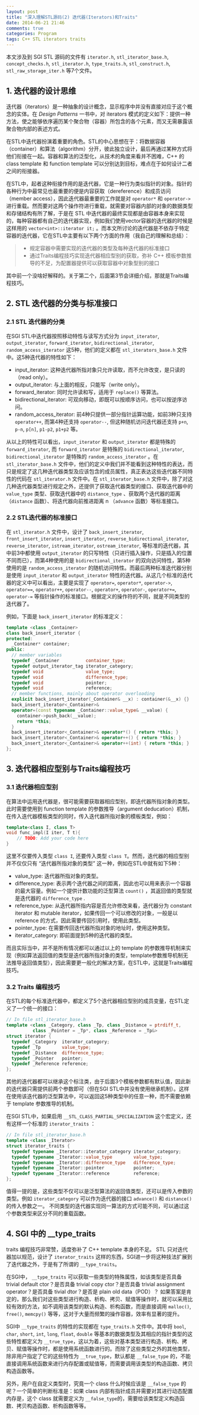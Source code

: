 ```yaml
---
layout: post
title: "深入理解STL源码(2) 迭代器(Iterators)和Traits"
date: 2014-06-21 21:46
comments: true
categories: Program
tags: C++ STL iterators traits
---
```

本文涉及到 SGI STL 源码的文件有 `iterator.h`, `stl_iterator_base.h`, `concept_checks.h`, `stl_iterator.h`, `type_traits.h`, `stl_construct.h`, `stl_raw_storage_iter.h` 等7个文件。  

## 1. 迭代器的设计思维
迭代器（iterators）是一种抽象的设计概念，显示程序中并没有直接对应于这个概念的实体。在 *Design Patterns* 一书中，对 iterators 模式的定义如下：提供一种方法，使之能够依序遍历某个聚合物（容器）所包含的各个元素，而又无需暴露该聚合物内部的表述方式。  

在STL中迭代器扮演着重要的角色。STL的中心思想在于：将数据容器（container）和算法（algorithm）分开，彼此独立设计，最后再通过某种方式将他们衔接在一起。容器和算法的泛型化，从技术的角度来看并不困难，C++ 的 class template 和 function template 可以分别达到目标，难点在于如何设计二者之间的衔接器。  

在STL中，起者这种衔接作用的是迭代器，它是一种行为类似指针的对象。指针的各种行为中最常见也最重要的便是内容获取（dereference）和成员访问（member access），因此迭代器最重要的工作就是对 `operator*` 和 `operator->` 进行重载。然而要对这两个操作符进行重载，就需要对容器内部的对象的数据类型和存储结构有所了解，于是在 STL 中迭代器的最终实现都是由容器本身来实现的，每种容器都有自己的迭代器实现，例如我们使用vector容器的迭代器的时候是这样用的 `vector<int>::iterator it;` 。而本文所讨论的迭代器是不依存于特定容器的迭代器，它在STL中主要有以下两个方面的作用（我自己的理解和总结）：  
> - 规定容器中需要实现的迭代器的类型及每种迭代器的标准接口  
> - 通过Traits编程技巧实现迭代器相应型别的获取，弥补 C++ 模板参数推导的不足，为配置器提供可以获取容器中对象型别的接口  

其中前一个没啥好解释的。关于第二个，后面第3节会详细介绍，那就是Traits编程技巧。  

<!-- more -->

## 2. STL 迭代器的分类与标准接口
### 2.1 STL 迭代器的分类  
在SGI STL中迭代器按照移动特性与读写方式分为 `input_iterator`, `output_iterator`, `forward_iterator`, `bidirectional_iterator`, `random_access_iterator` 这5种，他们的定义都在 `stl_iterators_base.h` 文件中。这5种迭代器的特性如下：

- input_iterator:  这种迭代器所指对象只允许读取，而不允许改变，是只读的（read only）。  
- output_iterator:  与上面的相反，只能写（write only）。  
- forward_iterator: 同时允许读和写，适用于 `replace()` 等算法。  
- bidirectional_iterator: 可双向移动，即既可以按顺序访问，也可以按逆序访问。  
- random_access_iterator: 前4种只提供一部分指针运算功能，如前3种只支持 `operator++`, 而第4种还支持 `operator--`, 但这种随机访问迭代器还支持 `p+n`, `p-n`, `p[n]`, `p1-p2`, `p1+p2` 等。  

从以上的特性可以看出，`input_iterator` 和 `output_iterator` 都是特殊的 `forward_iterator`, 而 `forward_iterator` 是特殊的 `bidirectional_iterator`, `bidirectional_iterator` 是特殊的 `random_access_iterator` 。在 `stl_iterator_base.h` 文件中，他们的定义中我们并不能看到这种特性的表达，而只是规定了这几种迭代器类型及应该包含的成员属性，真正表达这些迭代器不同特性的代码在 `stl_iterator.h` 文件中。在 `stl_iterator_base.h` 文件中，除了对这几种迭代器类型进行规定之外，还提供了获取迭代器类型的接口、获取迭代器中的 `value_type` 类型、获取迭代器中的 `distance_type` 、获取两个迭代器的距离（`distance` 函数）、将迭代器向前推进距离 n （`advance` 函数）等标准接口。  

### 2.2 STL迭代器的标准接口  
在 `stl_iterator.h` 文件中，设计了 `back_insert_iterator`, `front_insert_iterator`, `insert_iterator`, `reverse_bidirectional_iterator`, `reverse_iterator`, `istream_iterator`, `ostream_iterator`,  等标准的迭代器，其中前3中都使用 `output_iterator` 的只写特性（只进行插入操作，只是插入的位置不同而已），而第4种使用的是 `bidirectional_iterator` 的双向访问特性，第5种使用的是 `random_access_iterator` 的随机访问特性。而最后两种标准迭代器分别是使用 `input_iterator` 和 `output_iterator` 特性的迭代器。从这几个标准的迭代器的定义中可以看出，主要是实现了 `operator=`, `operator*`, `operator->`, `operator==`, `operator++`, `operator--`, `operator+`, `operator-`, `operator+=`, `operator-=` 等指针操作的标准接口。根据定义的操作符的不同，就是不同类型的迭代器了。  

例如，下面是 `back_insert_iterator` 的标准定义：
``` cpp
template <class _Container>
class back_insert_iterator {
protected:
  _Container* container;
public:
  // member variables
  typedef _Container          container_type;
  typedef output_iterator_tag iterator_category;
  typedef void                value_type;
  typedef void                difference_type;
  typedef void                pointer;
  typedef void                reference;
  // member functions, mainly about operator overloading
  explicit back_insert_iterator(_Container& __x) : container(&__x) {}
  back_insert_iterator<_Container>&
  operator=(const typename _Container::value_type& __value) { 
    container->push_back(__value);
    return *this;
  }
  back_insert_iterator<_Container>& operator*() { return *this; }
  back_insert_iterator<_Container>& operator++() { return *this; }
  back_insert_iterator<_Container>& operator++(int) { return *this; }
};
```

## 3. 迭代器相应型别与Traits编程技巧
### 3.1 迭代器相应型别
在算法中运用迭代器是，很可能需要获取器相应型别，即迭代器所指对象的类型。此时需要使用到 function template 的参数推导（argument deducation）机制，在传入迭代器模板类型的同时，传入迭代器所指对象的模板类型，例如：  
``` cpp
template<class I, class T>
void func_impl(I iter, T t){
    // TODO: Add your code here
}
```
这里不仅要传入类型 `class I`, 还要传入类型 `class T`。然而，迭代器的相应型别并不仅仅只有 “迭代器所指对象的类型” 这一种，例如在STL中就有如下5种：  

- value_type: 迭代器所指对象的类型。  
- difference_type: 表示两个迭代器之间的距离，因此也可以用来表示一个容器的最大容量。例如一个提供计数功能的泛型算法 `count()` ，其返回值的类型就是迭代器的 `difference_type` .   
- reference_type: 从迭代器所指内容是否允许修改来看，迭代器分为 constant iterator 和 mutable iterator，如果传回一个可以修改的对象，一般是以 reference 的方式，因此需要传回引用时，使用此类型。  
- pointer_type: 在需要传回迭代器所指对象的地址时，使用这种类型。  
- iterator_category: 即前面提到5种的迭代器的类型。  

而且实际当中，并不是所有情况都可以通过以上的 template 的参数推导机制来实现（例如算法返回值的类型是迭代器所指对象的类型，template参数推导机制无法推导返回值类型），因此需要更一般化的解决方案，在STL中，这就是Traits编程技巧。  

### 3.2 Traits 编程技巧
在STL的每个标准迭代器中，都定义了5个迭代器相应型别的成员变量，在STL定义了一个统一的接口：  
``` cpp
// In file stl_iterator_base.h
template <class _Category, class _Tp, class _Distance = ptrdiff_t,
          class _Pointer = _Tp*, class _Reference = _Tp&>
struct iterator {
  typedef _Category  iterator_category;
  typedef _Tp        value_type;
  typedef _Distance  difference_type;
  typedef _Pointer   pointer;
  typedef _Reference reference;
};
```
其他的迭代器都可以继承这个标注类，由于后面3个模板参数都有默认值，因此新的迭代器只需提供前两个参数即可（但在SGI STL中并没有使用继承机制）。这样在使用该迭代器的泛型算法中，可以返回这5种类型中的任意一种，而不需要依赖于 template 参数推导的机制。  

在SGI STL中，如果启用 `__STL_CLASS_PARTIAL_SPECIALIZATION` 这个宏定义，还有这样一个标准的 `iterator_traits` ：  
``` cpp
// In file stl_iterator_base.h
template <class _Iterator>
struct iterator_traits {
  typedef typename _Iterator::iterator_category iterator_category;
  typedef typename _Iterator::value_type        value_type;
  typedef typename _Iterator::difference_type   difference_type;
  typedef typename _Iterator::pointer           pointer;
  typedef typename _Iterator::reference         reference;
};
```
值得一提的是，这些类型不仅可以是泛型算法的返回值类型，还可以是传入参数的类型。例如 `iterator_category` 可以作为迭代器的接口 `advance()` 和 `distance()`  的传入参数之一。 不同类型的迭代器实现同一算法的方式可能不同，可以通过这个参数类型来区分不同的重载函数。  

## 4. SGI 中的 __type_traits
traits 编程技巧非常赞，适度弥补了 C++ template 本身的不足。 STL 只对迭代器加以规范，设计了 `iterator_traits` 这样的东西，SGI进一步将这种技法扩展到了迭代器之外，于是有了所谓的 `__type_traits`。

在SGI中， `__type_traits` 可以获取一些类型的特殊属性，如该类型是否具备 trivial default ctor？是否具备 trivial copy ctor？是否具备 trivial assignment operator？是否具备 tivial dtor？是否是 plain old data（POD）？ 如果答案是肯定的，那么我们对这些类型进行构造、析构、拷贝、赋值等操作时，就可以采用比较有效的方法，如不调用该类型的默认构造、析构函数，而是直接调用 `malloc()`, `free()`, `memcpy()` 等等，这对于大量而频繁的操作容器，效率有显著的提升。

SGI中 `__type_traits` 的特性的实现都在 `type_traits.h` 文件中。其中将 `bool`, `char`, `short`, `int`, `long`, `float`, `double` 等基本的数据类型及其相应的指针类型的这些特性都定义为 `__true_type`，这以为着，这些对基本类型进行构造、析构、拷贝、赋值等操作时，都是使用系统函数进行的。而除了这些类型之外的其他类型，除非用户指定了它的这些特性为 `__true_type`，默认都是 `__false_type` 的，不能直接调用系统函数来进行内存配置或赋值等，而需要调用该类型的构造函数、拷贝构造函数等。

另外，用户在自定义类型时，究竟一个 class 什么时候应该是 `__false_type` 的呢？一个简单的判断标准是：如果 class 内部有指针成员并需要对其进行动态配置内存是，这个 class 就需要定义为 `__false_type`的，需要给该类型定义构造函数、拷贝构造函数、析构函数等等。
